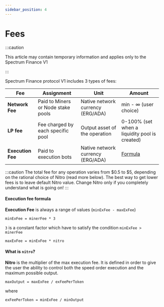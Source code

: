 ```yaml
---
sidebar_position: 4
---
```


# Fees

:::caution

This article may contain temporary information and applies only to the Spectrum Finance V1

:::

Spectrum Finance protocol V1 includes 3 types of fees:

| Fee                       | Assignment                         | Unit                              | Amount                                |
| ------------------------- | ---------------------------------- | --------------------------------- | ------------------------------------- |
| **Network Fee**           | Paid to Miners or Node stake pools | Native network currency (ERG/ADA) | min - ∞ (user choice)                 |
| **LP fee**                | Fee charged by each specific pool  | Output asset of the operation     | 0-100% (set when a liquidity pool is created) |
| **Execution Fee**         | Paid to execution bots             | Native network currency (ERG/ADA) | [Formula](#execution-fee-formula)     |

:::caution
The total fee for any operation varies from $0.5 to $5, depending on the rational choice of Nitro (read more
below). The best way to get lower fees is to leave default Nitro value. Change Nitro only if you completely
understand what is going on!
:::

#### Execution fee formula

**Execution Fee** is always a range of values (`minExFee - maxExFee`)

`minExFee = minerFee * 3`

`3` is a constant factor which have to satisfy the condition `minExFee > minerFee`

`maxExFee = minExFee * nitro`

#### What is `nitro`?

**Nitro** is the multiplier of the max execution fee. It is defined in order to give the user the ability to control
both the speed order execution and the maximum possible output.

`maxOutput = maxExFee / exFeePerToken`

where

`exFeePerToken = minExFee / minOutput`
